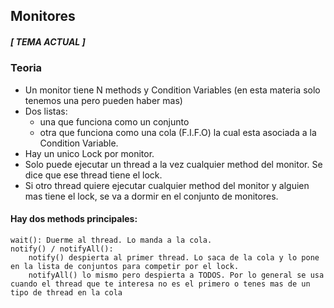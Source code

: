 ## Monitores 
##### [ TEMA ACTUAL ]
### Teoria 
- Un monitor tiene N methods y Condition Variables (en esta materia solo tenemos una pero pueden haber mas)
- Dos listas: 
    - una que funciona como un conjunto
    - otra que funciona como una cola (F.I.F.O) la cual esta asociada a la Condition Variable.
- Hay un unico Lock por monitor. 
- Solo puede ejecutar un thread a la vez cualquier method del monitor. Se dice que ese thread tiene el lock. 
- Si otro thread quiere ejecutar cualquier method del monitor y alguien mas tiene el lock, se va a dormir en el conjunto de monitores. 

#### Hay dos methods principales: 
    wait(): Duerme al thread. Lo manda a la cola. 
    notify() / notifyAll(): 
        notify() despierta al primer thread. Lo saca de la cola y lo pone en la lista de conjuntos para competir por el lock. 
        notifyAll() lo mismo pero despierta a TODOS. Por lo general se usa cuando el thread que te interesa no es el primero o tenes mas de un tipo de thread en la cola 